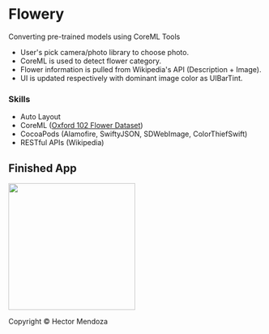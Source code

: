 # Flowery
Converting pre-trained models using CoreML Tools

- User's pick camera/photo library to choose photo.
- CoreML is used to detect flower category.
- Flower information is pulled from Wikipedia's API (Description + Image).
- UI is updated respectively with dominant image color as UIBarTint.

### Skills
* Auto Layout
* CoreML ([Oxford 102 Flower Dataset](http://www.robots.ox.ac.uk/~vgg/data/flowers/102/))
* CocoaPods (Alamofire, SwiftyJSON, SDWebImage, ColorThiefSwift)
* RESTful APIs (Wikipedia)


## Finished App
<img src="flowery.gif" width="250">

Copyright © Hector Mendoza
